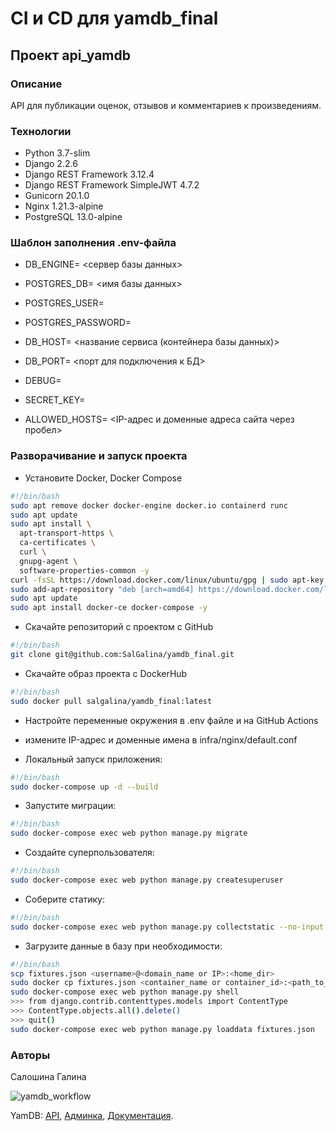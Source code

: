 # CI и CD для yamdb_final

## Проект api_yamdb

### Описание

API для публикации оценок, отзывов и комментариев к произведениям.

### Технологии

- Python 3.7-slim
- Django 2.2.6
- Django REST Framework 3.12.4
- Django REST Framework SimpleJWT 4.7.2
- Gunicorn 20.1.0
- Nginx 1.21.3-alpine
- PostgreSQL 13.0-alpine

### Шаблон заполнения .env-файла

- DB_ENGINE= <сервер базы данных>
- POSTGRES_DB= <имя базы данных>
- POSTGRES_USER=
- POSTGRES_PASSWORD=
- DB_HOST= <название сервиса (контейнера базы данных)>
- DB_PORT= <порт для подключения к БД>

- DEBUG=
- SECRET_KEY=
- ALLOWED_HOSTS= <IP-адрес и доменные адреса сайта через пробел>

### Разворачивание и запуск проекта

- Установите Docker, Docker Compose

```bash
#!/bin/bash
sudo apt remove docker docker-engine docker.io containerd runc
sudo apt update
sudo apt install \
  apt-transport-https \
  ca-certificates \
  curl \
  gnupg-agent \
  software-properties-common -y
curl -fsSL https://download.docker.com/linux/ubuntu/gpg | sudo apt-key add -
sudo add-apt-repository "deb [arch=amd64] https://download.docker.com/linux/ubuntu $(lsb_release -cs) stable"
sudo apt update
sudo apt install docker-ce docker-compose -y
```

- Скачайте репозиторий с проектом с GitHub

```bash
#!/bin/bash
git clone git@github.com:SalGalina/yamdb_final.git
```

- Скачайте образ проекта с DockerHub

```bash
#!/bin/bash
sudo docker pull salgalina/yamdb_final:latest
```

- Настройте переменные окружения в .env файле и на GitHub Actions

- измените IP-адрес и доменные имена в infra/nginx/default.conf

- Локальный запуск приложения:

```bash
#!/bin/bash
sudo docker-compose up -d --build
```

- Запустите миграции:

```bash
#!/bin/bash
sudo docker-compose exec web python manage.py migrate
```

- Создайте суперпользователя:

```bash
#!/bin/bash
sudo docker-compose exec web python manage.py createsuperuser
```

- Соберите статику:

```bash
#!/bin/bash
sudo docker-compose exec web python manage.py collectstatic --no-input
```

- Загрузите данные в базу при необходимости:

```bash
#!/bin/bash
scp fixtures.json <username>@<domain_name or IP>:<home_dir>
sudo docker cp fixtures.json <container_name or container_id>:<path_to_workdir>
sudo docker-compose exec web python manage.py shell
>>> from django.contrib.contenttypes.models import ContentType
>>> ContentType.objects.all().delete()
>>> quit()
sudo docker-compose exec web python manage.py loaddata fixtures.json
```

### Авторы

Салошина Галина

![yamdb_workflow](https://github.com/SalGalina/yamdb_final/workflows/yamdb_workflow/badge.svg)

YamDB: [API](http://www.gals.ml/api/v1/),
[Админка](http://www.gals.ml/admin/),
[Документация](http://www.gals.ml/redoc/).

